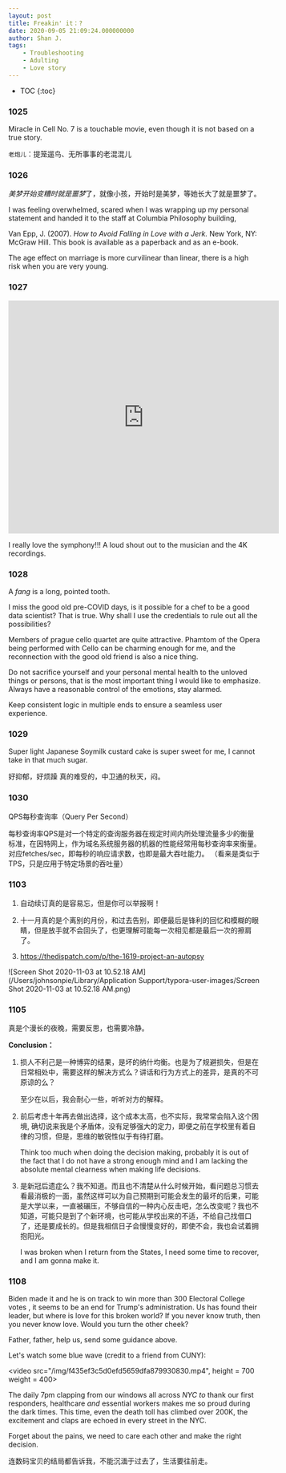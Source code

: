 ```yaml
---
layout: post
title: Freakin' it：?
date: 2020-09-05 21:09:24.000000000
author: Shan J.
tags:
    - Troubleshooting
    - Adulting
    - Love story
---
```


* TOC
{:toc}

### 1025

Miracle in Cell No. 7 is a touchable movie, even though it is not based on a true story.

`老炮儿`：提笼遛鸟、无所事事的老混混儿

### 1026

*美梦开始变糟时就是噩梦*了，就像小孩，开始时是美梦，等她长大了就是噩梦了。

I was feeling overwhelmed, scared when I was wrapping up my personal statement and handed it to the staff at Columbia Philosophy building,

Van Epp, J. (2007). *How to Avoid Falling in Love with a Jerk.* New York, NY: McGraw Hill. This book is available as a paperback and as an e-book.

The age effect on marriage is more curvilinear than linear, there is a high risk when you are very young.


### 1027

<iframe width="540" height="465" src="https://www.youtube.com/embed/ZPdk5GaIDjo" frameborder="0" allow="accelerometer; autoplay; clipboard-write; encrypted-media; gyroscope; picture-in-picture" allowfullscreen></iframe>

I really love the symphony!!! A loud shout out to the musician and the 4K recordings.

### 1028

A *fang* is a long, pointed tooth.

I miss the good old pre-COVID days, is it possible for a chef to be a good data scientist? That is true. Why shall I use the credentials to rule out all the possibilities?

Members of prague cello quartet are quite attractive. Phamtom of the Opera being performed with Cello can be charming enough for me, and the reconnection with the good old friend is also a nice thing.

Do not sacrifice yourself and your personal mental health to the unloved things or persons, that is the most important thing I would like to emphasize. Always have a reasonable control of the emotions, stay alarmed.

Keep consistent logic in multiple ends to ensure a seamless user experience.

### 1029

Super light Japanese Soymilk custard cake is super sweet for me, I cannot take in that much sugar.

好抑郁，好烦躁 真的难受的，中卫通的秋天，闷。

### 1030

QPS每秒查询率（Query Per Second）

每秒查询率QPS是对一个特定的查询服务器在规定时间内所处理流量多少的衡量标准，在因特网上，作为域名系统服务器的机器的性能经常用每秒查询率来衡量。对应fetches/sec，即每秒的响应请求数，也即是最大吞吐能力。 （看来是类似于TPS，只是应用于特定场景的吞吐量）

### 1103

1. 自动续订真的是容易忘，但是你可以举报啊！

2. 十一月真的是个离别的月份，和过去告别，即便最后是锋利的回忆和模糊的眼睛，但是放手就不会回头了，也更理解可能每一次相见都是最后一次的擦肩了。
3. https://thedispatch.com/p/the-1619-project-an-autopsy

![Screen Shot 2020-11-03 at 10.52.18 AM](/Users/johnsonpie/Library/Application Support/typora-user-images/Screen Shot 2020-11-03 at 10.52.18 AM.png)

### 1105

真是个漫长的夜晚，需要反思，也需要冷静。

**Conclusion：**

1. 损人不利己是一种博弈的结果，是坏的纳什均衡。也是为了规避损失，但是在日常相处中，需要这样的解决方式么？讲话和行为方式上的差异，是真的不可原谅的么？

   至少在以后，我会耐心一些，听听对方的解释。

2. 前后考虑十年再去做出选择，这个成本太高，也不实际，我常常会陷入这个困境, 确切说来我是个矛盾体，没有足够强大的定力，即便之前在学校里有着自律的习惯，但是，思维的敏锐性似乎有待打磨。

   Think too much when doing the decision making, probably it is out of the fact that I do not have a strong enough mind and I am lacking the absolute mental clearness when making life decisions.

3. 是新冠后遗症么？我不知道。而且也不清楚从什么时候开始，看问题总习惯去看最消极的一面，虽然这样可以为自己预期到可能会发生的最坏的后果，可能是大学以来，一直被碾压，不够自信的一种内心反击吧，怎么改变呢？我也不知道，可能只是到了个新环境，也可能从学校出来的不适，不给自己找借口了，还是要成长的。但是我相信日子会慢慢变好的，即使不会，我也会试着拥抱阳光。

   I was broken when I return from the States, I need some time to recover, and I am gonna make it.

### 1108

Biden made it and he is on track to win more than 300 Electoral College votes , it seems to be an end for Trump's administration. Us has found their leader, but where is love for this broken world? If you never know truth, then you never know love. Would you turn the other cheek?

Father, father, help us, send some guidance above.  

Let's watch some blue wave (credit to a friend from CUNY):

<video src="/img/f435ef3c5d0efd5659dfa879930830.mp4", height = 700
       weight = 400></video>

The daily 7pm clapping from our windows all across *NYC to* thank our first responders, healthcare *and* essential workers makes me so proud during the dark times. This time, even the death toll has climbed over 200K, the excitement and claps are echoed in every street in the NYC.

Forget about the pains, we need to care each other and make the right decision.

连数码宝贝的结局都告诉我，不能沉湎于过去了，生活要往前走。
